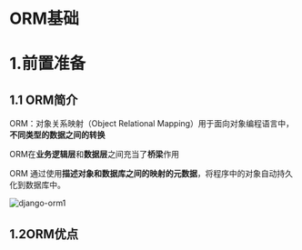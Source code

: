 # ORM基础

# 1.前置准备

## 1.1 ORM简介

ORM：对象关系映射（Object Relational Mapping）用于面向对象编程语言中，**不同类型的数据之间的转换**

ORM在**业务逻辑层**和**数据层**之间充当了**桥梁**作用

ORM 通过使用**描述对象和数据库之间的映射的元数据**，将程序中的对象自动持久化到数据库中。

![django-orm1](D:\MY_project\git\SCT-WangBo\OMR基础.assets\django-orm1.png)

## 1.2ORM优点